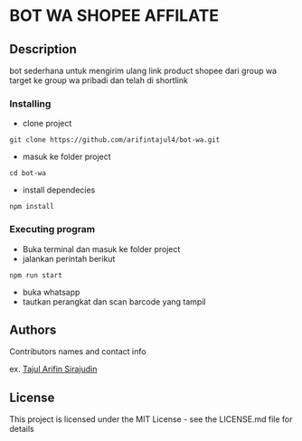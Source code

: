 # BOT WA SHOPEE AFFILATE


## Description

bot sederhana untuk mengirim ulang link product shopee dari group wa target ke group wa pribadi dan telah di shortlink

### Installing

* clone project
```
git clone https://github.com/arifintajul4/bot-wa.git
```
* masuk ke folder project
```
cd bot-wa
```
* install dependecies
```
npm install
```


### Executing program

* Buka terminal dan masuk ke folder project
* jalankan perintah berikut
```
npm run start
```
* buka whatsapp
* tautkan perangkat dan scan barcode yang tampil

## Authors

Contributors names and contact info

ex. [Tajul Arifin Sirajudin](https://www.facebook.com/arifintajul4)

## License

This project is licensed under the MIT License - see the LICENSE.md file for details
